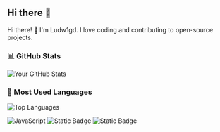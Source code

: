 ## Hi there 👋

Hi there! 👋 I'm Ludw1gd. I love coding and contributing to open-source projects.

### 📊 GitHub Stats
![Your GitHub Stats](https://github-readme-stats.vercel.app/api?username=Ludw1gd&show_icons=true&theme=tokyonight&hide_border=true&count_private=true&hide=issues)

### 📂 Most Used Languages
![Top Languages](https://github-readme-stats.vercel.app/api/top-langs/?username=Ludw1gd&layout=compact&theme=tokyonight&langs_count=6&hide_border=true)

![JavaScript](https://img.shields.io/badge/JavaScript-F7DF1E?style=for-the-badge&logo=javascript&logoColor=black)
![Static Badge](https://img.shields.io/badge/C%2B%2B-%2300599C?style=for-the-badge&logo=cplusplus&labelColor=%2300599C&color=%2300599C)
![Static Badge](https://img.shields.io/badge/VUE-%2300599C?style=for-the-badge&logo=vuedotjs&labelColor=black&color=black)


<!--
**Ludw1gd/Ludw1gd** is a ✨ _special_ ✨ repository because its `README.md` (this file) appears on your GitHub profile.

Here are some ideas to get you started:

- 🔭 I’m currently working on ...
- 🌱 I’m currently learning ...
- 👯 I’m looking to collaborate on ...
- 🤔 I’m looking for help with ...
- 💬 Ask me about ...
- 📫 How to reach me: ...
- 😄 Pronouns: ...
- ⚡ Fun fact: ...
-->
